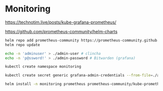 # Monitoring

https://technotim.live/posts/kube-grafana-prometheus/

https://github.com/prometheus-community/helm-charts

```bash
helm repo add prometheus-community https://prometheus-community.github.io/helm-charts
helm repo update
```

```bash
echo -n 'adminuser' > ./admin-user # clincha
echo -n 'p@ssword!' > ./admin-password # Bitwarden (grafana)
```

```bash
kubectl create namespace monitoring
```

```bash
kubectl create secret generic grafana-admin-credentials --from-file=./admin-user --from-file=admin-password -n monitoring
```

```bash
helm install -n monitoring prometheus prometheus-community/kube-prometheus-stack -f values.yaml
```